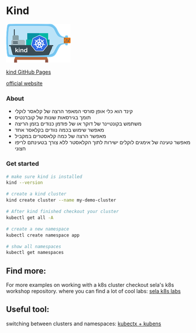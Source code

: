 # Kind
![kind](../images/kind.png)

[kind GitHub Pages](https://github.com/kubernetes-sigs/kind)

[official website](https://kind.sigs.k8s.io/)

### About

- קינד הוא כלי אופן סורסי המאפר הרצה של קלאסר לוקלי
- תומך בגירסאות שונות של קוברנטיס
- משתמש בקונטיינר של דוקר או של פודמן כנודים בזמן הריצה
- מאפשר שימוש בכמה נוודים בקלאסר אחד
- מאפשר הרצה של כמה קלאסטרים במקביל
- מאפשר טעינה של אימגים לוקלים ישירות לתוך הקלאסטר ללא צורך בטעינתם לריפו חצוני
### Get started
```sh
# make sure kind is installed
kind --version
```

```sh
# create a kind cluster
kind create cluster --name my-demo-cluster
```

```sh
# After kind finished checkout your cluster
kubectl get all -A
```

```sh
# create a new namespace
kubectl create namespace app
```

```sh
# show all namespaces
kubectl get namespaces
```

## Find more:
For more examples on working with a k8s cluster checkout sela's k8s workshop repository. where you can find a lot of cool labs:
[sela k8s labs](https://gitlab.com/sela-kubernetes-workshop)

## Useful tool:
switching between clusters and namespaces:
[kubectx + kubens](https://github.com/ahmetb/kubectx)

